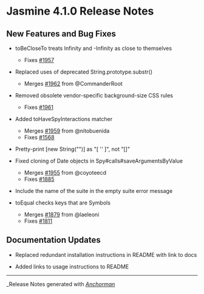 # Jasmine 4.1.0 Release Notes

## New Features and Bug Fixes

* toBeCloseTo treats Infinity and -Infinity as close to themselves
  * Fixes [#1957](https://github.com/jasmine/jasmine/issues/1957)

* Replaced uses of deprecated String.prototype.substr()
  * Merges [#1962](https://github.com/jasmine/jasmine/pull/1962) from @CommanderRoot

* Removed obsolete vendor-specific background-size CSS rules
  * Fixes [#1961](https://github.com/jasmine/jasmine/issues/1961)

* Added toHaveSpyInteractions matcher
  * Merges [#1959](https://github.com/jasmine/jasmine/pull/1959) from @nitobuenida
  * Fixes [#1568](https://github.com/jasmine/jasmine/issues/1568)

* Pretty-print [new String("")] as "[ '' ]", not "[]"

* Fixed cloning of Date objects in Spy#calls#saveArgumentsByValue
  * Merges [#1955](https://github.com/jasmine/jasmine/pull/1955) from @coyoteecd
  * Fixes [#1885](https://github.com/jasmine/jasmine/issues/1885)

* Include the name of the suite in the empty suite error message

* toEqual checks keys that are Symbols
  * Merges [#1879](https://github.com/jasmine/jasmine/pull/1879) from @laeleoni
  * Fixes [#1811](https://github.com/jasmine/jasmine/issues/1811)

## Documentation Updates

* Replaced redundant installation instructions in README with link to docs

* Added links to usage instructions to README

------

_Release Notes generated with _[Anchorman](http://github.com/infews/anchorman)_
